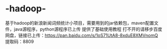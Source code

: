 # -hadoop-
基于hadoop的新浪新闻词频统计小项目，需要用到的jar依赖包，maven配置文件，java源程序，python源程序已上传
提供了基础使用教程
打不开的请移步百度网盘，链接已上传：https://pan.baidu.com/s/1oS71UtA8-8xduE8XMVnomQ 
提取码：8809
   


